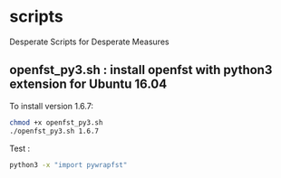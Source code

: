# scripts
Desperate Scripts for Desperate Measures


## openfst_py3.sh : install openfst with python3 extension for Ubuntu 16.04
To install version 1.6.7:
```bash
chmod +x openfst_py3.sh
./openfst_py3.sh 1.6.7
```
Test :
```bash
python3 -x "import pywrapfst"
```
